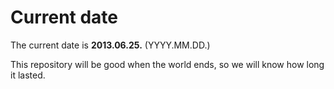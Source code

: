 # Current date

The current date is **2013.06.25.** (YYYY.MM.DD.)

This repository will be good when the world ends, so we will know how long it lasted.